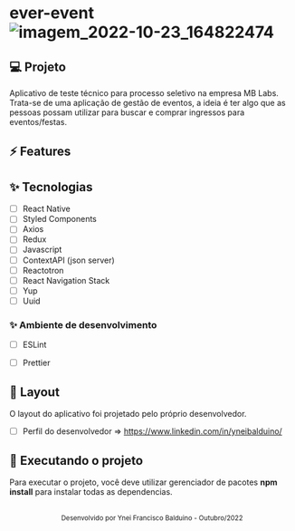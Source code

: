 # ever-event![imagem_2022-10-23_164822474](https://user-images.githubusercontent.com/112406366/197414749-df3022f8-3184-4c0f-a5f7-6fad570df028.png)

## 💻 Projeto
Aplicativo de teste técnico para processo seletivo na empresa MB Labs. Trata-se de uma aplicação de gestão de eventos, a ideia é ter algo que as pessoas possam utilizar para buscar e comprar ingressos para eventos/festas.


## ⚡️ Features


## ✨ Tecnologias

-   [ ] React Native
-   [ ] Styled Components
-   [ ] Axios
-   [ ] Redux
-   [ ] Javascript
-   [ ] ContextAPI (json server)
-   [ ] Reactotron
-   [ ] React Navigation Stack
-   [ ] Yup
-   [ ] Uuid

### ✨ Ambiente de desenvolvimento
-   [ ] ESLint
-   [ ] Prettier


## 🔖 Layout

O layout do aplicativo foi projetado pelo próprio desenvolvedor.

- [ ] Perfil do desenvolvedor => https://www.linkedin.com/in/yneibalduino/


## 💫 Executando o projeto

Para executar o projeto, você deve utilizar gerenciador de pacotes **npm install** para instalar todas as dependencias.

<br />

<div align="center">
  <small>Desenvolvido por Ynei Francisco Balduino - Outubro/2022</small>
</div>
